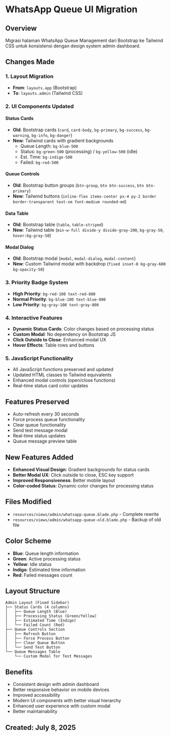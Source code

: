 # WhatsApp Queue UI Migration

## Overview
Migrasi halaman WhatsApp Queue Management dari Bootstrap ke Tailwind CSS untuk konsistensi dengan design system admin dashboard.

## Changes Made

### 1. Layout Migration
- **From**: `layouts.app` (Bootstrap)
- **To**: `layouts.admin` (Tailwind CSS)

### 2. UI Components Updated

#### Status Cards
- **Old**: Bootstrap cards (`card`, `card-body`, `bg-primary`, `bg-success`, `bg-warning`, `bg-info`, `bg-danger`)
- **New**: Tailwind cards with gradient backgrounds
  - Queue Length: `bg-blue-500`
  - Status: `bg-green-500` (processing) / `bg-yellow-500` (idle)
  - Est. Time: `bg-indigo-500`
  - Failed: `bg-red-500`

#### Queue Controls
- **Old**: Bootstrap button groups (`btn-group`, `btn btn-success`, `btn btn-primary`)
- **New**: Tailwind buttons (`inline-flex items-center px-4 py-2 border border-transparent text-sm font-medium rounded-md`)

#### Data Table
- **Old**: Bootstrap table (`table`, `table-striped`)
- **New**: Tailwind table (`min-w-full divide-y divide-gray-200`, `bg-gray-50`, `hover:bg-gray-50`)

#### Modal Dialog
- **Old**: Bootstrap modal (`modal`, `modal-dialog`, `modal-content`)
- **New**: Custom Tailwind modal with backdrop (`fixed inset-0 bg-gray-600 bg-opacity-50`)

### 3. Priority Badge System
- **High Priority**: `bg-red-100 text-red-800`
- **Normal Priority**: `bg-blue-100 text-blue-800`
- **Low Priority**: `bg-gray-100 text-gray-800`

### 4. Interactive Features
- **Dynamic Status Cards**: Color changes based on processing status
- **Custom Modal**: No dependency on Bootstrap JS
- **Click Outside to Close**: Enhanced modal UX
- **Hover Effects**: Table rows and buttons

### 5. JavaScript Functionality
- All JavaScript functions preserved and updated
- Updated HTML classes to Tailwind equivalents
- Enhanced modal controls (open/close functions)
- Real-time status card color updates

## Features Preserved
- Auto-refresh every 30 seconds
- Force process queue functionality
- Clear queue functionality
- Send test message modal
- Real-time status updates
- Queue message preview table

## New Features Added
- **Enhanced Visual Design**: Gradient backgrounds for status cards
- **Better Modal UX**: Click outside to close, ESC key support
- **Improved Responsiveness**: Better mobile layout
- **Color-coded Status**: Dynamic color changes for processing status

## Files Modified
- `resources/views/admin/whatsapp-queue.blade.php` - Complete rewrite
- `resources/views/admin/whatsapp-queue-old.blade.php` - Backup of old file

## Color Scheme
- **Blue**: Queue length information
- **Green**: Active processing status
- **Yellow**: Idle status
- **Indigo**: Estimated time information
- **Red**: Failed messages count

## Layout Structure
```
Admin Layout (Fixed Sidebar)
├── Status Cards (4 columns)
│   ├── Queue Length (Blue)
│   ├── Processing Status (Green/Yellow)
│   ├── Estimated Time (Indigo)
│   └── Failed Count (Red)
├── Queue Controls Section
│   ├── Refresh Button
│   ├── Force Process Button
│   ├── Clear Queue Button
│   └── Send Test Button
└── Queue Messages Table
    └── Custom Modal for Test Messages
```

## Benefits
- Consistent design with admin dashboard
- Better responsive behavior on mobile devices
- Improved accessibility
- Modern UI components with better visual hierarchy
- Enhanced user experience with custom modal
- Better maintainability

## Created: July 8, 2025

